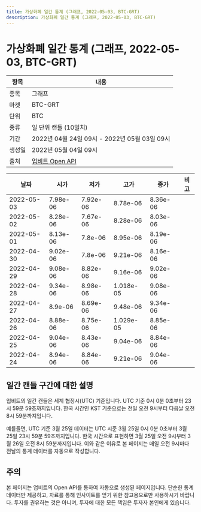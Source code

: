 ```yaml
---
title: 가상화폐 일간 통계 (그래프, 2022-05-03, BTC-GRT)
description: 가상화폐 일간 통계 (그래프, 2022-05-03, BTC-GRT)
---
```



가상화폐 일간 통계 (그래프, 2022-05-03, BTC-GRT)
===

|항목|내용|
|--|--|
|종목|그래프|
|마켓|BTC-GRT|
|단위|BTC|
|종류|일 단위 캔들 (10일치)|
|기간|2022년 04월 24일 09시 - 2022년 05월 03일 09시|
|생성일|2022년 05월 04일 09시|
|출처|[업비트 Open API](https://docs.upbit.com)|


|날짜|시가|저가|고가|종가|비고|
|--|--|--|--|--|--|
|2022-05-03|7.98e-06|7.92e-06|8.78e-06|8.36e-06|    |
|2022-05-02|8.28e-06|7.67e-06|8.28e-06|8.03e-06|    |
|2022-05-01|8.13e-06|7.8e-06|8.95e-06|8.19e-06|    |
|2022-04-30|9.02e-06|7.8e-06|9.21e-06|8.16e-06|    |
|2022-04-29|9.08e-06|8.82e-06|9.16e-06|9.02e-06|    |
|2022-04-28|9.34e-06|8.98e-06|1.018e-05|9.08e-06|    |
|2022-04-27|8.9e-06|8.69e-06|9.48e-06|9.34e-06|    |
|2022-04-26|8.88e-06|8.75e-06|1.029e-05|8.85e-06|    |
|2022-04-25|9.04e-06|8.43e-06|9.04e-06|8.84e-06|    |
|2022-04-24|8.94e-06|8.84e-06|9.21e-06|9.04e-06|    |


일간 캔들 구간에 대한 설명
---


업비트의 일간 캔들은 세계 협정시(UTC) 기준입니다. 
UTC 기준 0시 0분 0초부터 23시 59분 59초까지입니다. 
한국 시간인 KST 기준으로는 전일 오전 9시부터 다음날 오전 8시 59분까지입니다. 


예를들면, UTC 기준 3월 25일 데이터는 UTC 시준 3월 25일 0시 0분 0초부터 3월 25일 23시 59분 59초까지입니다. 
한국 시간으로 표현하면 3월 25일 오전 9시부터 3월 26일 오전 8시 59분까지입니다. 
이와 같은 이유로 본 페이지는 매일 오전 9시마다 전날의 통계 데이터를 자동으로 작성합니다. 


주의
---


본 페이지는 업비트의 Open API를 통하여 자동으로 생성된 페이지입니다. 
단순한 통계 데이터만 제공하고, 자료를 통해 인사이트를 얻기 위한 참고용으로만 사용하시기 바랍니다. 
투자를 권유하는 것은 아니며, 투자에 대한 모든 책임은 투자자 본인에게 있습니다. 
